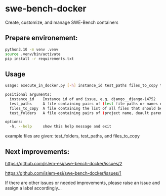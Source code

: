 # swe-bench-docker
Create, customize, and manage SWE-Bench containers


## Prepare environement:

```bash
python3.10 -m venv .venv
source .venv/bin/activate
pip install -r requirements.txt
```

## Usage
```bash
usage: execute_in_docker.py [-h] instance_id test_paths files_to_copy test_folders

positional arguments:
  instance_id    Instance id of and issue, e.g, django__django-14752
  test_paths     A file containing pairs of (test file paths or names on the host machine, paths/names inside the docker)
  files_to_copy  A file containing the list of all files that should be copied from the host machine to the docker container (including generated test files)
  test_folders   A file containing pairs of (project name, deault parent test folder, e.g, 'django /testbed/tests')

options:
  -h, --help     show this help message and exit
```

example files are given: test_folders, test_paths, and files_to_copy

## Next improvements:
https://github.com/islem-esi/swe-bench-docker/issues/2

https://github.com/islem-esi/swe-bench-docker/issues/1

If there are other issues or needed improvements, please raise an issue and assign a label accordingly...
